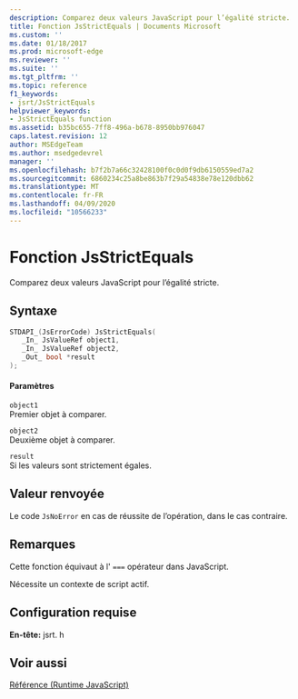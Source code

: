 ```yaml
---
description: Comparez deux valeurs JavaScript pour l’égalité stricte.
title: Fonction JsStrictEquals | Documents Microsoft
ms.custom: ''
ms.date: 01/18/2017
ms.prod: microsoft-edge
ms.reviewer: ''
ms.suite: ''
ms.tgt_pltfrm: ''
ms.topic: reference
f1_keywords:
- jsrt/JsStrictEquals
helpviewer_keywords:
- JsStrictEquals function
ms.assetid: b35bc655-7ff8-496a-b678-8950bb976047
caps.latest.revision: 12
author: MSEdgeTeam
ms.author: msedgedevrel
manager: ''
ms.openlocfilehash: b7f2b7a66c32428100f0c0d0f9db6150559ed7a2
ms.sourcegitcommit: 6860234c25a8be863b7f29a54838e78e120dbb62
ms.translationtype: MT
ms.contentlocale: fr-FR
ms.lasthandoff: 04/09/2020
ms.locfileid: "10566233"
---
```

# Fonction JsStrictEquals
Comparez deux valeurs JavaScript pour l’égalité stricte.  
  
## Syntaxe  
  
```cpp  
STDAPI_(JsErrorCode) JsStrictEquals(  
   _In_ JsValueRef object1,  
   _In_ JsValueRef object2,  
   _Out_ bool *result  
);  
```  
  
#### Paramètres  
 `object1`  
 Premier objet à comparer.  
  
 `object2`  
 Deuxième objet à comparer.  
  
 `result`  
 Si les valeurs sont strictement égales.  
  
## Valeur renvoyée  
 Le code `JsNoError` en cas de réussite de l’opération, dans le cas contraire.  
  
## Remarques  
 Cette fonction équivaut à l' `===` opérateur dans JavaScript.  
  
 Nécessite un contexte de script actif.  
  
## Configuration requise  
 **En-tête:** jsrt. h  
  
## Voir aussi  
 [Référence (Runtime JavaScript)](../chakra-hosting/reference-javascript-runtime.md)